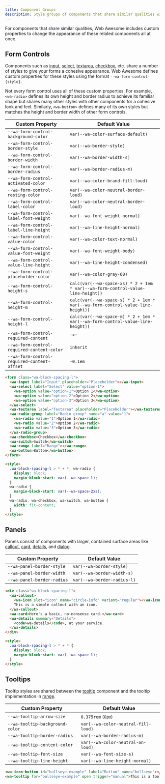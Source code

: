 ```yaml
---
title: Component Groups
description: Style groups of components that share similar qualities with these Web Awesome custom properties.
---
```


For components that share similar qualities, Web Awesome includes custom properties to change the appearance of these related components all at once.

## Form Controls

Components such as [input](/docs/components/input), [select](/docs/components/select), [textarea](/docs/components/textarea), [checkbox](/docs/components/checkbox), etc. share a number of styles to give your forms a cohesive appearance. Web Awesome defines custom properties for these styles using the format `--wa-form-control-{style}`.

Not every form control uses all of these custom properties. For example, `<wa-radio>` defines its own height and border radius to achieve its familiar shape but shares many other styles with other components for a cohesive look and feel. Similarly, `<wa-button>` defines many of its own styles but matches the height and border width of other form controls.

| Custom Property                             | Default Value                                                                                     |
| ------------------------------------------- | ------------------------------------------------------------------------------------------------- |
| `--wa-form-control-background-color`        | `var(--wa-color-surface-default)`                                                                 |
| `--wa-form-control-border-style`            | `var(--wa-border-style)`                                                                          |
| `--wa-form-control-border-width`            | `var(--wa-border-width-s)`                                                                        |
| `--wa-form-control-border-radius`           | `var(--wa-border-radius-m)`                                                                       |
| `--wa-form-control-activated-color`         | `var(--wa-color-brand-fill-loud)`                                                                 |
| `--wa-form-control-resting-color`           | `var(--wa-color-neutral-border-loud)`                                                             |
| `--wa-form-control-label-color`             | `var(--wa-color-neutral-border-loud)`                                                             |
| `--wa-form-control-label-font-weight`       | `var(--wa-font-weight-normal)`                                                                    |
| `--wa-form-control-label-line-height`       | `var(--wa-line-height-normal)`                                                                    |
| `--wa-form-control-value-color`             | `var(--wa-color-text-normal)`                                                                     |
| `--wa-form-control-value-font-weight`       | `var(--wa-font-weight-body)`                                                                      |
| `--wa-form-control-value-line-height`       | `var(--wa-line-height-condensed)`                                                                 |
| `--wa-form-control-placeholder-color`       | `var(--wa-color-gray-60)`                                                                         |
| `--wa-form-control-height-s`                | `calc(var(--wa-space-xs) * 2 + 1em * var(--wa-form-control-value-line-height))` |
| `--wa-form-control-height-m`                | `calc(var(--wa-space-s) * 2 + 1em * var(--wa-form-control-value-line-height))`  |
| `--wa-form-control-height-l`                | `calc(var(--wa-space-m) * 2 + 1em * var(--wa-form-control-value-line-height))`  |
| `--wa-form-control-required-content`        | `'*'`                                                                                             |
| `--wa-form-control-required-content-color`  | `inherit`                                                                                         |
| `--wa-form-control-required-content-offset` | `-0.1em`                                                                                          |

```html {.example}
<form class="wa-block-spacing-l">
  <wa-input label="Input" placeholder="Placeholder"></wa-input>
  <wa-select label="Select" value="option-1">
    <wa-option value="option-1">Option 1</wa-option>
    <wa-option value="option-2">Option 2</wa-option>
    <wa-option value="option-3">Option 3</wa-option>
  </wa-select>
  <wa-textarea label="Textarea" placeholder="Placeholder"></wa-textarea>
  <wa-radio-group label="Radio group" name="a" value="1">
    <wa-radio value="1">Option 1</wa-radio>
    <wa-radio value="2">Option 2</wa-radio>
    <wa-radio value="3">Option 3</wa-radio>
  </wa-radio-group>
  <wa-checkbox>Checkbox</wa-checkbox>
  <wa-switch>Switch</wa-switch>
  <wa-range label="Range"></wa-range>
  <wa-button>Button</wa-button>
</form>

<style>
  .wa-block-spacing-l > * + *, wa-radio {
    display: block;
    margin-block-start: var(--wa-space-l);
  }
  wa-radio {
    margin-block-start: var(--wa-space-2xs);
  }
  wa-radio, wa-checkbox, wa-switch, wa-button {
    width: fit-content;
  }
</style>
```

## Panels

Panels consist of components with larger, contained surface areas like [callout](/docs/components/callout), [card](/docs/components/card), [details](/docs/components/details), and [dialog](/docs/components/dialog).

| Custom Property            | Default Value               |
| -------------------------- | --------------------------- |
| `--wa-panel-border-style`  | `var(--wa-border-style)`    |
| `--wa-panel-border-width`  | `var(--wa-border-width-s)`  |
| `--wa-panel-border-radius` | `var(--wa-border-radius-l)` |

```html {.example}
<div class="wa-block-spacing-l">
  <wa-callout>
    <wa-icon slot="icon" name="circle-info" variant="regular"></wa-icon>
    This is a simple callout with an icon.
  </wa-callout>
  <wa-card>Here's a basic, no-nonsense card.</wa-card>
  <wa-details summary="Details">
    <code>wa-details</code>, at your service.
  </wa-details>
</div>

<style>
  .wa-block-spacing-l > * + * {
    display: block;
    margin-block-start: var(--wa-space-l);
  }
</style>
```

## Tooltips

Tooltip styles are shared between the [tooltip](/docs/components/tooltip) component and the tooltip implementation in [range](/docs/components/range).

| Custom Property              | Default Value                       |
| ---------------------------- | ----------------------------------- |
| `--wa-tooltip-arrow-size`    | `0.375rem` <small>(6px)</small>     |
| `--wa-tooltip-background-color`    | `var(--wa-color-neutral-fill-loud)` |
| `--wa-tooltip-border-radius` | `var(--wa-border-radius-m)`         |
| `--wa-tooltip-content-color` | `var(--wa-color-neutral-on-loud)`   |
| `--wa-tooltip-font-size`     | `var(--wa-font-size-s)`             |
| `--wa-tooltip-line-height`   | `var(--wa-line-height-normal)`      |

```html {.example}
<wa-icon-button id="bullseye-example" label="Button" name="bullseye"></wa-icon-button>
<wa-tooltip for="bullseye-example" open trigger="manual">This is a tooltip</wa-tooltip>
```
